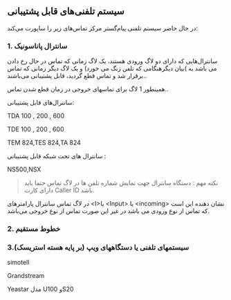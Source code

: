 ﻿## سیستم تلفنی‌های قابل پشتیبانی

در حال حاضر سیستم تلفنی پیام‌گستر مرکز تماس‌های زیر را ساپورت می‌کند:

 ### 1.	سانترال پاناسونیک

سانترال‌هایی که دارای دو لاگ ورودی هستند،  یک لاگ زمانی که تماس در حال رخ دادن می باشد به )بیان دیگرهنگامی که تلفن زنگ می خورد) و یک لاگ دیگر زمانی که تماس برقرار شد و تماس قطع گردید، قابل پشتیبانی می‌باشند..

همینطور  1 لاگ برای تماسهای خروجی در زمان قطع شدن تماس..

 سانترال‌های قابل پشتیبانی:

TDA  100 , 200 , 600

TDE  100 , 200 , 600

TEM  824,TES  824,TA 824

سانترال های تحت شبکه قابل پشتیبانی  :

NS500,NSX

> نکته مهم : دستگاه سانترال جهت نمایش شماره تلفن ها در لاگ تماس حتما باید دارای کارت Caller ID باشد.

در لاگ تماس سانترال پارامترهای <I\>یا <Input\> یا <incoming\> نشان دهنده این است که تماس از نوع ورودی می باشد در غیر این صورت تماس از نوع خروجی می‌باشد.

### 2.	خطوط مستقیم

### 3.سیستمهای تلفنی یا دستگاههای ویپ (بر پایه هسته استریسک)

simotell 

Grandstream

Yeastar  مدل U100  وS20 

